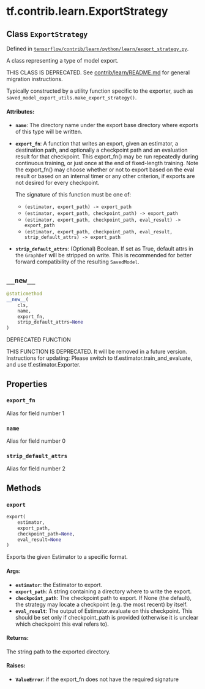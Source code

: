 <div itemscope itemtype="http://developers.google.com/ReferenceObject">
<meta itemprop="name" content="tf.contrib.learn.ExportStrategy" />
<meta itemprop="path" content="Stable" />
<meta itemprop="property" content="export_fn"/>
<meta itemprop="property" content="name"/>
<meta itemprop="property" content="strip_default_attrs"/>
<meta itemprop="property" content="__new__"/>
<meta itemprop="property" content="export"/>
</div>

# tf.contrib.learn.ExportStrategy

## Class `ExportStrategy`





Defined in [`tensorflow/contrib/learn/python/learn/export_strategy.py`](https://www.tensorflow.org/code/tensorflow/contrib/learn/python/learn/export_strategy.py).

A class representing a type of model export.

THIS CLASS IS DEPRECATED. See
[contrib/learn/README.md](https://www.tensorflow.org/code/tensorflow/contrib/learn/README.md)
for general migration instructions.

Typically constructed by a utility function specific to the exporter, such as
`saved_model_export_utils.make_export_strategy()`.

#### Attributes:

* <b>`name`</b>: The directory name under the export base directory where exports of
    this type will be written.
* <b>`export_fn`</b>: A function that writes an export, given an estimator, a
    destination path, and optionally a checkpoint path and an evaluation
    result for that checkpoint.  This export_fn() may be run repeatedly during
    continuous training, or just once at the end of fixed-length training.
    Note the export_fn() may choose whether or not to export based on the eval
    result or based on an internal timer or any other criterion, if exports
    are not desired for every checkpoint.

  The signature of this function must be one of:

    * `(estimator, export_path) -> export_path`
    * `(estimator, export_path, checkpoint_path) -> export_path`
    * `(estimator, export_path, checkpoint_path, eval_result) -> export_path`
    * `(estimator, export_path, checkpoint_path, eval_result,
        strip_default_attrs) -> export_path`
* <b>`strip_default_attrs`</b>: (Optional) Boolean. If set as True, default attrs in
      the `GraphDef` will be stripped on write. This is recommended for better
      forward compatibility of the resulting `SavedModel`.

<h2 id="__new__"><code>__new__</code></h2>

``` python
@staticmethod
__new__(
    cls,
    name,
    export_fn,
    strip_default_attrs=None
)
```

DEPRECATED FUNCTION

THIS FUNCTION IS DEPRECATED. It will be removed in a future version.
Instructions for updating:
Please switch to tf.estimator.train_and_evaluate, and use tf.estimator.Exporter.



## Properties

<h3 id="export_fn"><code>export_fn</code></h3>

Alias for field number 1

<h3 id="name"><code>name</code></h3>

Alias for field number 0

<h3 id="strip_default_attrs"><code>strip_default_attrs</code></h3>

Alias for field number 2



## Methods

<h3 id="export"><code>export</code></h3>

``` python
export(
    estimator,
    export_path,
    checkpoint_path=None,
    eval_result=None
)
```

Exports the given Estimator to a specific format.

#### Args:

* <b>`estimator`</b>: the Estimator to export.
* <b>`export_path`</b>: A string containing a directory where to write the export.
* <b>`checkpoint_path`</b>: The checkpoint path to export.  If None (the default),
    the strategy may locate a checkpoint (e.g. the most recent) by itself.
* <b>`eval_result`</b>: The output of Estimator.evaluate on this checkpoint.  This
    should be set only if checkpoint_path is provided (otherwise it is
    unclear which checkpoint this eval refers to).


#### Returns:

The string path to the exported directory.


#### Raises:

* <b>`ValueError`</b>: if the export_fn does not have the required signature



